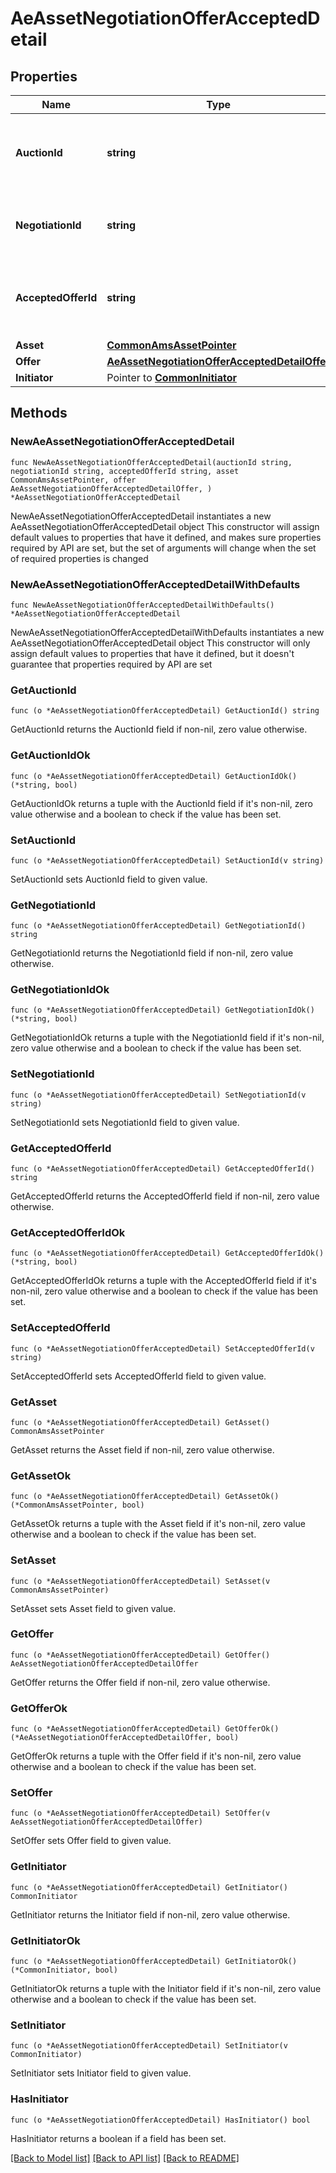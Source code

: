 # AeAssetNegotiationOfferAcceptedDetail

## Properties

Name | Type | Description | Notes
------------ | ------------- | ------------- | -------------
**AuctionId** | **string** | Auction Edge unique identifier for an auction. | 
**NegotiationId** | **string** | Uniquie identifier for a specific negotiation. | 
**AcceptedOfferId** | **string** | unique identifier of the offer that is being accepted | 
**Asset** | [**CommonAmsAssetPointer**](CommonAmsAssetPointer.md) |  | 
**Offer** | [**AeAssetNegotiationOfferAcceptedDetailOffer**](AeAssetNegotiationOfferAcceptedDetailOffer.md) |  | 
**Initiator** | Pointer to [**CommonInitiator**](CommonInitiator.md) |  | [optional] 

## Methods

### NewAeAssetNegotiationOfferAcceptedDetail

`func NewAeAssetNegotiationOfferAcceptedDetail(auctionId string, negotiationId string, acceptedOfferId string, asset CommonAmsAssetPointer, offer AeAssetNegotiationOfferAcceptedDetailOffer, ) *AeAssetNegotiationOfferAcceptedDetail`

NewAeAssetNegotiationOfferAcceptedDetail instantiates a new AeAssetNegotiationOfferAcceptedDetail object
This constructor will assign default values to properties that have it defined,
and makes sure properties required by API are set, but the set of arguments
will change when the set of required properties is changed

### NewAeAssetNegotiationOfferAcceptedDetailWithDefaults

`func NewAeAssetNegotiationOfferAcceptedDetailWithDefaults() *AeAssetNegotiationOfferAcceptedDetail`

NewAeAssetNegotiationOfferAcceptedDetailWithDefaults instantiates a new AeAssetNegotiationOfferAcceptedDetail object
This constructor will only assign default values to properties that have it defined,
but it doesn't guarantee that properties required by API are set

### GetAuctionId

`func (o *AeAssetNegotiationOfferAcceptedDetail) GetAuctionId() string`

GetAuctionId returns the AuctionId field if non-nil, zero value otherwise.

### GetAuctionIdOk

`func (o *AeAssetNegotiationOfferAcceptedDetail) GetAuctionIdOk() (*string, bool)`

GetAuctionIdOk returns a tuple with the AuctionId field if it's non-nil, zero value otherwise
and a boolean to check if the value has been set.

### SetAuctionId

`func (o *AeAssetNegotiationOfferAcceptedDetail) SetAuctionId(v string)`

SetAuctionId sets AuctionId field to given value.


### GetNegotiationId

`func (o *AeAssetNegotiationOfferAcceptedDetail) GetNegotiationId() string`

GetNegotiationId returns the NegotiationId field if non-nil, zero value otherwise.

### GetNegotiationIdOk

`func (o *AeAssetNegotiationOfferAcceptedDetail) GetNegotiationIdOk() (*string, bool)`

GetNegotiationIdOk returns a tuple with the NegotiationId field if it's non-nil, zero value otherwise
and a boolean to check if the value has been set.

### SetNegotiationId

`func (o *AeAssetNegotiationOfferAcceptedDetail) SetNegotiationId(v string)`

SetNegotiationId sets NegotiationId field to given value.


### GetAcceptedOfferId

`func (o *AeAssetNegotiationOfferAcceptedDetail) GetAcceptedOfferId() string`

GetAcceptedOfferId returns the AcceptedOfferId field if non-nil, zero value otherwise.

### GetAcceptedOfferIdOk

`func (o *AeAssetNegotiationOfferAcceptedDetail) GetAcceptedOfferIdOk() (*string, bool)`

GetAcceptedOfferIdOk returns a tuple with the AcceptedOfferId field if it's non-nil, zero value otherwise
and a boolean to check if the value has been set.

### SetAcceptedOfferId

`func (o *AeAssetNegotiationOfferAcceptedDetail) SetAcceptedOfferId(v string)`

SetAcceptedOfferId sets AcceptedOfferId field to given value.


### GetAsset

`func (o *AeAssetNegotiationOfferAcceptedDetail) GetAsset() CommonAmsAssetPointer`

GetAsset returns the Asset field if non-nil, zero value otherwise.

### GetAssetOk

`func (o *AeAssetNegotiationOfferAcceptedDetail) GetAssetOk() (*CommonAmsAssetPointer, bool)`

GetAssetOk returns a tuple with the Asset field if it's non-nil, zero value otherwise
and a boolean to check if the value has been set.

### SetAsset

`func (o *AeAssetNegotiationOfferAcceptedDetail) SetAsset(v CommonAmsAssetPointer)`

SetAsset sets Asset field to given value.


### GetOffer

`func (o *AeAssetNegotiationOfferAcceptedDetail) GetOffer() AeAssetNegotiationOfferAcceptedDetailOffer`

GetOffer returns the Offer field if non-nil, zero value otherwise.

### GetOfferOk

`func (o *AeAssetNegotiationOfferAcceptedDetail) GetOfferOk() (*AeAssetNegotiationOfferAcceptedDetailOffer, bool)`

GetOfferOk returns a tuple with the Offer field if it's non-nil, zero value otherwise
and a boolean to check if the value has been set.

### SetOffer

`func (o *AeAssetNegotiationOfferAcceptedDetail) SetOffer(v AeAssetNegotiationOfferAcceptedDetailOffer)`

SetOffer sets Offer field to given value.


### GetInitiator

`func (o *AeAssetNegotiationOfferAcceptedDetail) GetInitiator() CommonInitiator`

GetInitiator returns the Initiator field if non-nil, zero value otherwise.

### GetInitiatorOk

`func (o *AeAssetNegotiationOfferAcceptedDetail) GetInitiatorOk() (*CommonInitiator, bool)`

GetInitiatorOk returns a tuple with the Initiator field if it's non-nil, zero value otherwise
and a boolean to check if the value has been set.

### SetInitiator

`func (o *AeAssetNegotiationOfferAcceptedDetail) SetInitiator(v CommonInitiator)`

SetInitiator sets Initiator field to given value.

### HasInitiator

`func (o *AeAssetNegotiationOfferAcceptedDetail) HasInitiator() bool`

HasInitiator returns a boolean if a field has been set.


[[Back to Model list]](../README.md#documentation-for-models) [[Back to API list]](../README.md#documentation-for-api-endpoints) [[Back to README]](../README.md)


